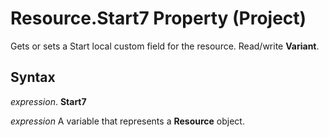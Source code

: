 
# Resource.Start7 Property (Project)

Gets or sets a Start local custom field for the resource. Read/write  **Variant**.


## Syntax

 _expression_. **Start7**

 _expression_ A variable that represents a **Resource** object.

